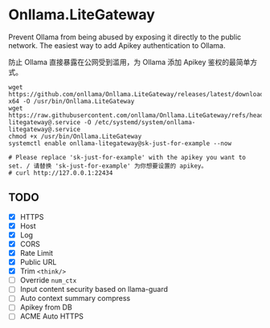 # Onllama.LiteGateway 
Prevent Ollama from being abused by exposing it directly to the public network. The easiest way to add Apikey authentication to Ollama.

防止 Ollama 直接暴露在公网受到滥用，为 Ollama 添加 Apikey 鉴权的最简单方式。 

```
wget https://github.com/onllama/Onllama.LiteGateway/releases/latest/download/Onllama.LiteGateway.linux-x64 -O /usr/bin/Onllama.LiteGateway
wget https://raw.githubusercontent.com/onllama/Onllama.LiteGateway/refs/heads/main/onllama-litegateway@.service -O /etc/systemd/system/onllama-litegateway@.service
chmod +x /usr/bin/Onllama.LiteGateway 
systemctl enable onllama-litegateway@sk-just-for-example --now

# Please replace 'sk-just-for-example' with the apikey you want to set. / 请替换 'sk-just-for-example' 为你想要设置的 apikey。
# curl http://127.0.0.1:22434
```

## TODO
- [x] HTTPS
- [x] Host
- [x] Log
- [x] CORS
- [x] Rate Limit
- [x] Public URL
- [x] Trim `<think/>`
- [ ] Override `num_ctx`
- [ ] Input content security based on llama-guard
- [ ] Auto context summary compress
- [ ] Apikey from DB
- [ ] ACME Auto HTTPS
